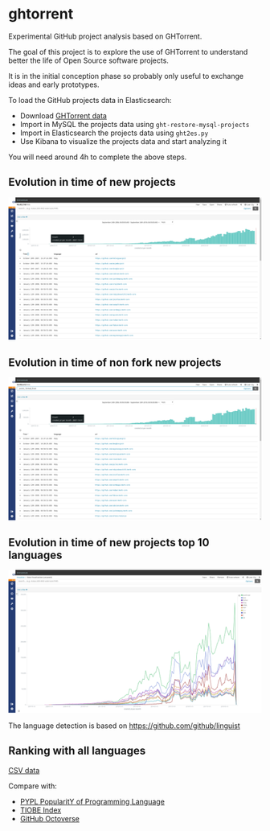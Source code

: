 # ghtorrent

Experimental GitHub project analysis based on GHTorrent.

The goal of this project is to explore the use of GHTorrent to
understand better the life of Open Source software projects.

It is in the initial conception phase so probably only useful
to exchange ideas and early prototypes.

To load the GitHub projects data in Elasticsearch:

* Download [GHTorrent data](http://ghtorrent.org/downloads.html)
* Import in MySQL the projects data using `ght-restore-mysql-projects`
* Import in Elasticsearch the projects data using `ght2es.py`
* Use Kibana to visualize the projects data and start analyzing it

You will need around 4h to complete the above steps.

## Evolution in time of new projects

![](images/projects.png?raw=true)


## Evolution in time of non fork new projects

![](images/projects-no-fork.png?raw=true)

## Evolution in time of new projects top 10 languages

![](images/top10-languages.png?raw=true)

The language detection is based on https://github.com/github/linguist

## Ranking with all languages 

[CSV data](all_languages.csv)

Compare with:

* [PYPL PopularitY of Programming Language](http://pypl.github.io/PYPL.html)
* [TIOBE Index](https://www.tiobe.com/tiobe-index//)
* [GitHub Octoverse](https://octoverse.github.com/)

